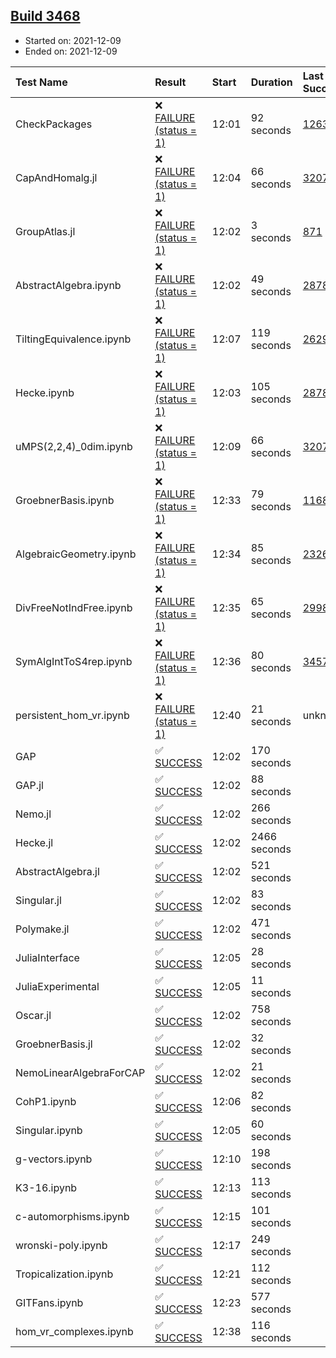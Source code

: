 ## [Build 3468](https://oscarci.mathematik.uni-kl.de/job/oscar-stable/3468/)

* Started on: 2021-12-09
* Ended on: 2021-12-09

| Test Name    | Result | Start | Duration | Last Success | First Failure |
|:-------------|:-------|:------|:---------|:-------------|:--------------|
| CheckPackages | ❌ [FAILURE (status = 1)](https://oscarci.mathematik.uni-kl.de/job/oscar-stable/3468/artifact/logs/build-3468/CheckPackages.log) | 12:01 | 92 seconds | [1263](https://oscarci.mathematik.uni-kl.de/job/oscar-stable/1263/) | [1264](https://oscarci.mathematik.uni-kl.de/job/oscar-stable/1264/) |
| CapAndHomalg.jl | ❌ [FAILURE (status = 1)](https://oscarci.mathematik.uni-kl.de/job/oscar-stable/3468/artifact/logs/build-3468/CapAndHomalg.jl.log) | 12:04 | 66 seconds | [3207](https://oscarci.mathematik.uni-kl.de/job/oscar-stable/3207/) | [3208](https://oscarci.mathematik.uni-kl.de/job/oscar-stable/3208/) |
| GroupAtlas.jl | ❌ [FAILURE (status = 1)](https://oscarci.mathematik.uni-kl.de/job/oscar-stable/3468/artifact/logs/build-3468/GroupAtlas.jl.log) | 12:02 | 3 seconds | [871](https://oscarci.mathematik.uni-kl.de/job/oscar-stable/871/) | [872](https://oscarci.mathematik.uni-kl.de/job/oscar-stable/872/) |
| AbstractAlgebra.ipynb | ❌ [FAILURE (status = 1)](https://oscarci.mathematik.uni-kl.de/job/oscar-stable/3468/artifact/logs/build-3468/AbstractAlgebra.ipynb.log) | 12:02 | 49 seconds | [2878](https://oscarci.mathematik.uni-kl.de/job/oscar-stable/2878/) | [2879](https://oscarci.mathematik.uni-kl.de/job/oscar-stable/2879/) |
| TiltingEquivalence.ipynb | ❌ [FAILURE (status = 1)](https://oscarci.mathematik.uni-kl.de/job/oscar-stable/3468/artifact/logs/build-3468/TiltingEquivalence.ipynb.log) | 12:07 | 119 seconds | [2629](https://oscarci.mathematik.uni-kl.de/job/oscar-stable/2629/) | [2630](https://oscarci.mathematik.uni-kl.de/job/oscar-stable/2630/) |
| Hecke.ipynb | ❌ [FAILURE (status = 1)](https://oscarci.mathematik.uni-kl.de/job/oscar-stable/3468/artifact/logs/build-3468/Hecke.ipynb.log) | 12:03 | 105 seconds | [2878](https://oscarci.mathematik.uni-kl.de/job/oscar-stable/2878/) | [2879](https://oscarci.mathematik.uni-kl.de/job/oscar-stable/2879/) |
| uMPS(2,2,4)_0dim.ipynb | ❌ [FAILURE (status = 1)](https://oscarci.mathematik.uni-kl.de/job/oscar-stable/3468/artifact/logs/build-3468/uMPS-2-2-4-_0dim.ipynb.log) | 12:09 | 66 seconds | [3207](https://oscarci.mathematik.uni-kl.de/job/oscar-stable/3207/) | [3208](https://oscarci.mathematik.uni-kl.de/job/oscar-stable/3208/) |
| GroebnerBasis.ipynb | ❌ [FAILURE (status = 1)](https://oscarci.mathematik.uni-kl.de/job/oscar-stable/3468/artifact/logs/build-3468/GroebnerBasis.ipynb.log) | 12:33 | 79 seconds | [1168](https://oscarci.mathematik.uni-kl.de/job/oscar-stable/1168/) | [1169](https://oscarci.mathematik.uni-kl.de/job/oscar-stable/1169/) |
| AlgebraicGeometry.ipynb | ❌ [FAILURE (status = 1)](https://oscarci.mathematik.uni-kl.de/job/oscar-stable/3468/artifact/logs/build-3468/AlgebraicGeometry.ipynb.log) | 12:34 | 85 seconds | [2326](https://oscarci.mathematik.uni-kl.de/job/oscar-stable/2326/) | [2327](https://oscarci.mathematik.uni-kl.de/job/oscar-stable/2327/) |
| DivFreeNotIndFree.ipynb | ❌ [FAILURE (status = 1)](https://oscarci.mathematik.uni-kl.de/job/oscar-stable/3468/artifact/logs/build-3468/DivFreeNotIndFree.ipynb.log) | 12:35 | 65 seconds | [2998](https://oscarci.mathematik.uni-kl.de/job/oscar-stable/2998/) | [2999](https://oscarci.mathematik.uni-kl.de/job/oscar-stable/2999/) |
| SymAlgIntToS4rep.ipynb | ❌ [FAILURE (status = 1)](https://oscarci.mathematik.uni-kl.de/job/oscar-stable/3468/artifact/logs/build-3468/SymAlgIntToS4rep.ipynb.log) | 12:36 | 80 seconds | [3457](https://oscarci.mathematik.uni-kl.de/job/oscar-stable/3457/) | [3458](https://oscarci.mathematik.uni-kl.de/job/oscar-stable/3458/) |
| persistent_hom_vr.ipynb | ❌ [FAILURE (status = 1)](https://oscarci.mathematik.uni-kl.de/job/oscar-stable/3468/artifact/logs/build-3468/persistent_hom_vr.ipynb.log) | 12:40 | 21 seconds | unknown | unknown |
| GAP | ✅ [SUCCESS](https://oscarci.mathematik.uni-kl.de/job/oscar-stable/3468/artifact/logs/build-3468/GAP.log) | 12:02 | 170 seconds |  |  |
| GAP.jl | ✅ [SUCCESS](https://oscarci.mathematik.uni-kl.de/job/oscar-stable/3468/artifact/logs/build-3468/GAP.jl.log) | 12:02 | 88 seconds |  |  |
| Nemo.jl | ✅ [SUCCESS](https://oscarci.mathematik.uni-kl.de/job/oscar-stable/3468/artifact/logs/build-3468/Nemo.jl.log) | 12:02 | 266 seconds |  |  |
| Hecke.jl | ✅ [SUCCESS](https://oscarci.mathematik.uni-kl.de/job/oscar-stable/3468/artifact/logs/build-3468/Hecke.jl.log) | 12:02 | 2466 seconds |  |  |
| AbstractAlgebra.jl | ✅ [SUCCESS](https://oscarci.mathematik.uni-kl.de/job/oscar-stable/3468/artifact/logs/build-3468/AbstractAlgebra.jl.log) | 12:02 | 521 seconds |  |  |
| Singular.jl | ✅ [SUCCESS](https://oscarci.mathematik.uni-kl.de/job/oscar-stable/3468/artifact/logs/build-3468/Singular.jl.log) | 12:02 | 83 seconds |  |  |
| Polymake.jl | ✅ [SUCCESS](https://oscarci.mathematik.uni-kl.de/job/oscar-stable/3468/artifact/logs/build-3468/Polymake.jl.log) | 12:02 | 471 seconds |  |  |
| JuliaInterface | ✅ [SUCCESS](https://oscarci.mathematik.uni-kl.de/job/oscar-stable/3468/artifact/logs/build-3468/JuliaInterface.log) | 12:05 | 28 seconds |  |  |
| JuliaExperimental | ✅ [SUCCESS](https://oscarci.mathematik.uni-kl.de/job/oscar-stable/3468/artifact/logs/build-3468/JuliaExperimental.log) | 12:05 | 11 seconds |  |  |
| Oscar.jl | ✅ [SUCCESS](https://oscarci.mathematik.uni-kl.de/job/oscar-stable/3468/artifact/logs/build-3468/Oscar.jl.log) | 12:02 | 758 seconds |  |  |
| GroebnerBasis.jl | ✅ [SUCCESS](https://oscarci.mathematik.uni-kl.de/job/oscar-stable/3468/artifact/logs/build-3468/GroebnerBasis.jl.log) | 12:02 | 32 seconds |  |  |
| NemoLinearAlgebraForCAP | ✅ [SUCCESS](https://oscarci.mathematik.uni-kl.de/job/oscar-stable/3468/artifact/logs/build-3468/NemoLinearAlgebraForCAP.log) | 12:02 | 21 seconds |  |  |
| CohP1.ipynb | ✅ [SUCCESS](https://oscarci.mathematik.uni-kl.de/job/oscar-stable/3468/artifact/logs/build-3468/CohP1.ipynb.log) | 12:06 | 82 seconds |  |  |
| Singular.ipynb | ✅ [SUCCESS](https://oscarci.mathematik.uni-kl.de/job/oscar-stable/3468/artifact/logs/build-3468/Singular.ipynb.log) | 12:05 | 60 seconds |  |  |
| g-vectors.ipynb | ✅ [SUCCESS](https://oscarci.mathematik.uni-kl.de/job/oscar-stable/3468/artifact/logs/build-3468/g-vectors.ipynb.log) | 12:10 | 198 seconds |  |  |
| K3-16.ipynb | ✅ [SUCCESS](https://oscarci.mathematik.uni-kl.de/job/oscar-stable/3468/artifact/logs/build-3468/K3-16.ipynb.log) | 12:13 | 113 seconds |  |  |
| c-automorphisms.ipynb | ✅ [SUCCESS](https://oscarci.mathematik.uni-kl.de/job/oscar-stable/3468/artifact/logs/build-3468/c-automorphisms.ipynb.log) | 12:15 | 101 seconds |  |  |
| wronski-poly.ipynb | ✅ [SUCCESS](https://oscarci.mathematik.uni-kl.de/job/oscar-stable/3468/artifact/logs/build-3468/wronski-poly.ipynb.log) | 12:17 | 249 seconds |  |  |
| Tropicalization.ipynb | ✅ [SUCCESS](https://oscarci.mathematik.uni-kl.de/job/oscar-stable/3468/artifact/logs/build-3468/Tropicalization.ipynb.log) | 12:21 | 112 seconds |  |  |
| GITFans.ipynb | ✅ [SUCCESS](https://oscarci.mathematik.uni-kl.de/job/oscar-stable/3468/artifact/logs/build-3468/GITFans.ipynb.log) | 12:23 | 577 seconds |  |  |
| hom_vr_complexes.ipynb | ✅ [SUCCESS](https://oscarci.mathematik.uni-kl.de/job/oscar-stable/3468/artifact/logs/build-3468/hom_vr_complexes.ipynb.log) | 12:38 | 116 seconds |  |  |
